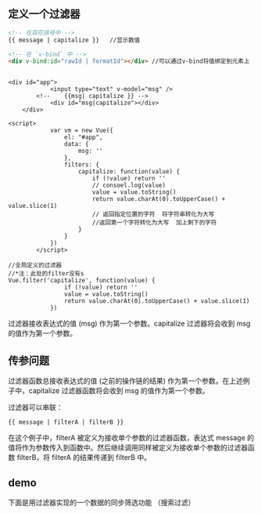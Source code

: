 
## 定义一个过滤器 
```html
<!-- 在双花括号中 -->
{{ message | capitalize }}   //显示数值

<!-- 在 `v-bind` 中 -->
<div v-bind:id="rawId | formatId"></div> //可以通过v-bind将值绑定到元素上
```

```

<div id="app">
			<input type="text" v-model="msg" />
		<!-- 	{{msg| capitalize }} -->
			<div id="msg|capitalize"></div>
    </div>
	
<script>
			var vm = new Vue({
				el: "#app",
				data: {
					msg: ''
				},
				filters: {
					capitalize: function(value) {
						if (!value) return ''
						// consoel.log(value)
						value = value.toString()
						return value.charAt(0).toUpperCase() + value.slice(1)
						// 返回指定位置的字符  将字符串转化为大写
						//返回第一个字符转化为大写  加上剩下的字符
					}
				}
			})
		</script>
```

```
//全局定义的过滤器
//*注：此处的filter没有s
Vue.filter('capitalize', function(value) {   
				if (!value) return ''
				value = value.toString()
				return value.charAt(0).toUpperCase() + value.slice(1)
			})
```
过滤器接收表达式的值 (msg) 作为第一个参数。capitalize 过滤器将会收到 msg的值作为第一个参数。
## 传参问题

过滤器函数总接收表达式的值 (之前的操作链的结果) 作为第一个参数。在上述例子中，capitalize 过滤器函数将会收到 msg 的值作为第一个参数。

过滤器可以串联：
```
{{ message | filterA | filterB }}
```
在这个例子中，filterA 被定义为接收单个参数的过滤器函数，表达式 message 的值将作为参数传入到函数中。然后继续调用同样被定义为接收单个参数的过滤器函数 filterB，将 filterA 的结果传递到 filterB 中。

## demo
下面是用过滤器实现的一个数据的同步筛选功能  （搜索过滤）


